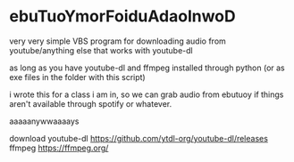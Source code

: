 # ebuTuoYmorFoiduAdaolnwoD
very very simple VBS program for downloading audio from youtube/anything else that works with youtube-dl

as long as you have youtube-dl and ffmpeg installed through python (or as exe files in the folder with this script)

i wrote this for a class i am in, so we can grab audio from ebutuoy if things aren't available through spotify or whatever.

aaaaanywwaaaays

download 
youtube-dl https://github.com/ytdl-org/youtube-dl/releases
ffmpeg https://ffmpeg.org/
